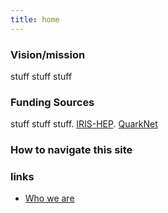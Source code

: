 ```yaml
---
title: home
---
```


### Vision/mission
stuff stuff stuff  

### Funding Sources  
stuff stuff stuff. [IRIS-HEP](https://iris-hep.org/). [QuarkNet](https://quarknet.org/)

### How to navigate this site

### links
- [Who we are](WhoWeAre.md)


